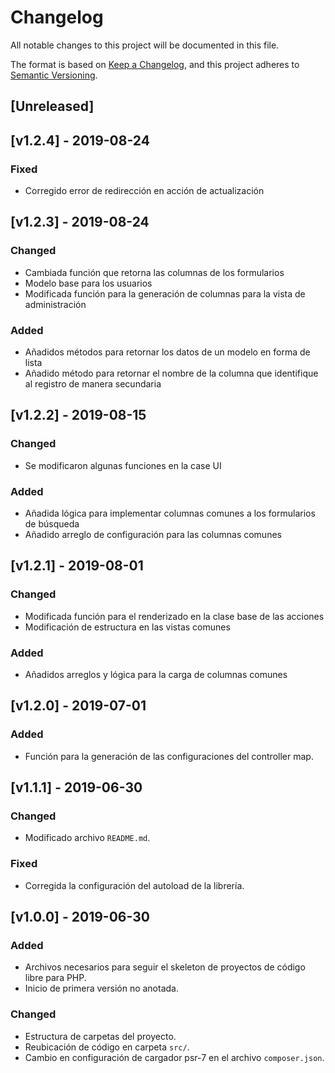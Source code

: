 # Changelog
All notable changes to this project will be documented in this file.

The format is based on [Keep a Changelog](https://keepachangelog.com/en/1.0.0/),
and this project adheres to [Semantic Versioning](https://semver.org/spec/v2.0.0.html).

## [Unreleased]

## [v1.2.4] - 2019-08-24
### Fixed
- Corregido error de redirección en acción de actualización

## [v1.2.3] - 2019-08-24
### Changed
- Cambiada función que retorna las columnas de los formularios
- Modelo base para los usuarios
- Modificada función para la generación de columnas para la vista de administración

### Added
- Añadidos métodos para retornar los datos de un modelo en forma de lista
- Añadido método para retornar el nombre de la columna que identifique al registro de manera secundaria

## [v1.2.2] - 2019-08-15
### Changed
- Se modificaron algunas funciones en la case UI

### Added
- Añadida lógica para implementar columnas comunes a los formularios de búsqueda
- Añadido arreglo de configuración para las columnas comunes

## [v1.2.1] - 2019-08-01
### Changed
- Modificada función para el renderizado en la clase base de las acciones
- Modificación de estructura en las vistas comunes

### Added
- Añadidos arreglos y lógica para la carga de columnas comunes

## [v1.2.0] - 2019-07-01
### Added
- Función para la generación de las configuraciones del controller map.

## [v1.1.1] - 2019-06-30
### Changed
- Modificado archivo `README.md`.

### Fixed
- Corregida la configuración del autoload de la librería.

## [v1.0.0] - 2019-06-30
### Added
- Archivos necesarios para seguir el skeleton de proyectos de código libre para PHP.
- Inicio de primera versión no anotada.

### Changed
- Estructura de carpetas del proyecto.
- Reubicación de código en carpeta `src/`.
- Cambio en configuración de cargador psr-7 en el archivo `composer.json`.